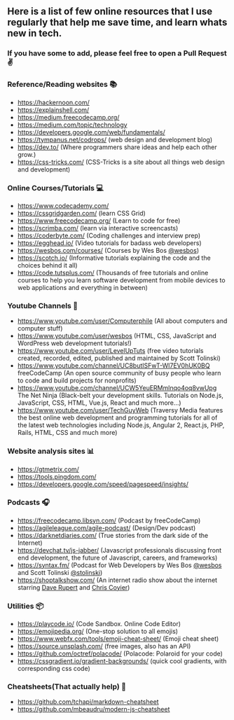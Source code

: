 ## Here is a list of few online resources that I use regularly that help me save time, and learn whats new in tech.

### If you have some to add, please feel free to open a Pull Request :v:



### Reference/Reading websites :books:

- <https://hackernoon.com/>
- <https://explainshell.com/>
- <https://medium.freecodecamp.org/>
- <https://medium.com/topic/technology>
- <https://developers.google.com/web/fundamentals/>
- <https://tympanus.net/codrops/> (web design and development blog)
- <https://dev.to/> (Where programmers share ideas and help each other grow.)
- <https://css-tricks.com/> (CSS-Tricks is a site about all things web design and development)

### Online Courses/Tutorials :computer:

- <https://www.codecademy.com/>
- <https://cssgridgarden.com/> (learn CSS Grid)
- <https://www.freecodecamp.org/> (Learn to code for free)
- <https://scrimba.com/> (learn via interactive screencasts)
- <https://coderbyte.com/> (Coding challenges and interview prep)
- <https://egghead.io/> (Video tutorials for badass web developers)
- <https://wesbos.com/courses/> (Courses by Wes Bos [@wesbos](https://twitter.com/wesbos))
- <https://scotch.io/> (Informative tutorials explaining the code and the choices behind it all)
- <https://code.tutsplus.com/> (Thousands of free tutorials and online courses to help you learn software development from mobile devices to web applications and everything in between)

### Youtube Channels :movie_camera:

- <https://www.youtube.com/user/Computerphile> (All about computers and computer stuff)
- <https://www.youtube.com/user/wesbos> (HTML, CSS, JavaScript and WordPress web development tutorials!)
- <https://www.youtube.com/user/LevelUpTuts> (free video tutorials created, recorded, edited, published and maintained by Scott Tolinski)
- <https://www.youtube.com/channel/UC8butISFwT-Wl7EV0hUK0BQ> freeCodeCamp (An open source community of busy people who learn to code and build projects for nonprofits)
- <https://www.youtube.com/channel/UCW5YeuERMmlnqo4oq8vwUpg> The Net Ninja (Black-belt your development skills. Tutorials on Node.js, JavaScript, CSS, HTML, Vue.js, React and much more...)
- <https://www.youtube.com/user/TechGuyWeb> (Traversy Media features the best online web development and programming tutorials for all of the latest web technologies including Node.js, Angular 2, React.js, PHP, Rails, HTML, CSS and much more)

### Website analysis sites :bar_chart:

- <https://gtmetrix.com/>
- <https://tools.pingdom.com/>
- <https://developers.google.com/speed/pagespeed/insights/>

### Podcasts :headphones:

- <https://freecodecamp.libsyn.com/> (Podcast by freeCodeCamp)
- <https://agileleague.com/agile-podcast/> (Design/Dev podcast)
- <https://darknetdiaries.com/> (True stories from the dark side of the Internet)
- <https://devchat.tv/js-jabber/> (Javascript professionals discussing front end development, the future of Javascript, careers, and frameworks)
- <https://syntax.fm/> (Podcast for Web Developers by Wes Bos [@wesbos](https://twitter.com/wesbos) and Scott Tolinski [@stolinski](https://twitter.com/stolinski))
- <https://shoptalkshow.com/> (An internet radio show about the internet starring [Dave Rupert](http://daverupert.com/) and [Chris Coyier](http://chriscoyier.net/))

### Utilities :package:

- <https://playcode.io/> (Code Sandbox. Online Code Editor)
- <https://emojipedia.org/> (One-stop solution to all emojis)
- <https://www.webfx.com/tools/emoji-cheat-sheet/> (Emoji cheat sheet)
- <https://source.unsplash.com/> (free images, also has an API)
- <https://github.com/octref/polacode/> (Polacode: Polaroid for your code)
- <https://cssgradient.io/gradient-backgrounds/> (quick cool gradients, with corresponding css code)

### Cheatsheets(That actually help) :scroll:

- <https://github.com/tchapi/markdown-cheatsheet>
- <https://github.com/mbeaudru/modern-js-cheatsheet>

